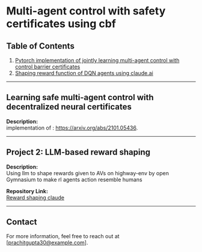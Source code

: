 # Multi-agent control with safety certificates using cbf


## Table of Contents
1. [Pytorch implementation of jointly learning multi-agent control with control barrier certificates](#project-1-title-and-brief-description)
2. [Shaping reward function of DQN agents using claude.ai](#project-2-title-and-brief-description)

---

## Learning safe multi-agent control with decentralized neural certificates

**Description:**  
implementation of : https://arxiv.org/abs/2101.05436.

---

## Project 2: LLM-based reward shaping

**Description:**  
Using llm to shape rewards given to AVs on highway-env by open Gymnasium to make rl agents action resemble humans

**Repository Link:**  
[Reward shaping claude ](https://github.com/username/Project2)


---

## Contact
For more information, feel free to reach out at [prachitgupta30@example.com].
